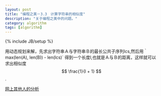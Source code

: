 ```yaml
---
layout: post
title: "编程之美－3.3　计算字符串的相似度"
description: "关于编程之美中的问题。"
category: algorithm
tags: [algorithm]
---
```

{% include JB/setup %}

用动态规划来解，先求出字符串Ａ与字符串Ｂ的最长公共子序列lcs,然后用｀max(len(A), len(B)) - len(lcs)` 得到一个长度l,也就是Ａ与Ｂ的距离，这样就可以求出相似度 $$ \frac{1}{l + 1} $$.

[网上其他人的分析](http://www.cnblogs.com/yujunyong/articles/2004724.html)